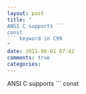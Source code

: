 ```yaml
---
layout: post
title: "
ANSI C supports ```
const
``` keyword in C99
"
date: 2011-06-01 07:42
comments: true
categories: 
---
```


ANSI C supports ```
const
``` keyword in C99

